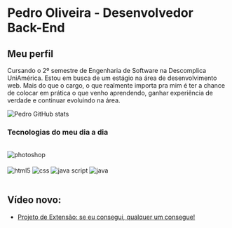 # Pedro Oliveira - Desenvolvedor Back-End
## Meu perfil
 Cursando o 2º semestre de Engenharia de Software na Descomplica UniAmérica. Estou em busca de um estágio na área de desenvolvimento web. Mais do que o cargo, o que realmente importa pra mim é ter a chance de colocar em prática o que venho aprendendo, ganhar experiência de verdade e continuar evoluindo na área.

![Pedro GitHub stats](https://github-readme-stats.vercel.app/api?username=PedroHenrique&show_icons=true&theme=chartreuse-dark)
### Tecnologias do meu dia a dia 

<div style= "display: inline_block"><br/>
  <img align="center"alt="photoshop" src="https://img.shields.io/badge/adobe%20photoshop-%2331A8FF.svg?style=for-the-badge&logo=adobe%20photoshop&logoColor=white"/>
</div>

<div style= "display: inline_block"><br/>
  <img align="center"alt="html5" src="https://img.shields.io/badge/html5-%23E34F26.svg?style=for-the-badge&logo=html5&logoColor=white"/>
  <img align="center"alt="css" src="https://img.shields.io/badge/css3-%231572B6.svg?style=for-the-badge&logo=css3&logoColor=white"/>
  <img align="center"alt="java script" src="https://img.shields.io/badge/javascript-%23323330.svg?style=for-the-badge&logo=javascript&logoColor=%23F7DF1E"/>
  <img align="center"alt="java" src="https://img.shields.io/badge/java-%23ED8B00.svg?style=for-the-badge&logo=openjdk&logoColor=white"/>
</div><br/>

## Vídeo novo: 
- [Projeto de Extensão: se eu consegui, qualquer um consegue!](https://youtu.be/Nr4M_459j_w?si=lh7uYo8-_P7kUR5N)

